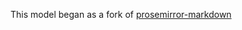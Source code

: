 This model began as a fork of [prosemirror-markdown](https://github.com/ProseMirror/prosemirror-markdown)
